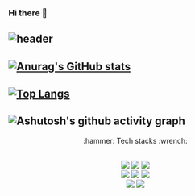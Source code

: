 ### Hi there 👋

<!--
**Wonsung2/Wonsung2** is a ✨ _special_ ✨ repository because its `README.md` (this file) appears on your GitHub profile.

Here are some ideas to get you started:

- 🔭 I’m currently working on ...
- 🌱 I’m currently learning ...
- 👯 I’m looking to collaborate on ...
- 🤔 I’m looking for help with ...
- 💬 Ask me about ...
- 📫 How to reach me: ...
- 😄 Pronouns: ...
- ⚡ Fun fact: ...
-->
![header](https://capsule-render.vercel.app/api?type=Waving&color=auto&customColorList=13&height=300&section=header&text=Wonsung%202&fontSize=60)
---


[![Anurag's GitHub stats](https://github-readme-stats.vercel.app/api?username=Wonsung2&theme=synthwave)](https://github.com/Wonsung2/github-readme-stats)
<br>
---




[![Top Langs](https://github-readme-stats.vercel.app/api/top-langs/?username=Wonsung2&theme=synthwave)](https://github.com/Wonsung2/github-readme-stats)
---



![Ashutosh's github activity graph](https://activity-graph.herokuapp.com/graph?username=Wonsung2)
---


<div align=center><p>:hammer: Tech stacks :wrench: </p></br>

<img src="https://img.shields.io/badge/Python-3776AB?style=for-the-badge&logo=Python&logoColor=white"/> 
<img src="https://img.shields.io/badge/Numpy-013243?style=for-the-badge&logo=Numpy&logoColor=white"/> 
<img src="https://img.shields.io/badge/Pandas-150458?style=for-the-badge&logo=Pandas&logoColor=white"/> 
<br>
<img src="https://img.shields.io/badge/scikitlearn-F7931E?style=for-the-badge&logo=scikitlearn&logoColor=white"/> 
<img src="https://img.shields.io/badge/TensorFlow-FF6F00?style=for-the-badge&logo=TensorFlow&logoColor=white"/> 
<img src="https://img.shields.io/badge/Keras-D00000?style=for-the-badge&logo=Keras&logoColor=white"/> 
<br>
<img src="https://img.shields.io/badge/MySQL-4479A1?style=for-the-badge&logo=MySQL&logoColor=white"/> 
<img src="https://img.shields.io/badge/GitHub-181717?style=for-the-badge&logo=GitHub&logoColor=white"/></div></br>
